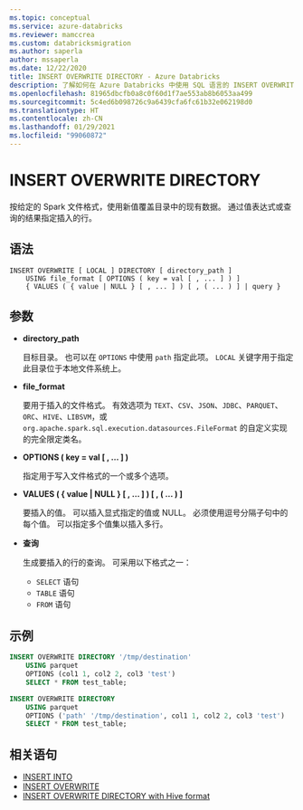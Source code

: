 ```yaml
---
ms.topic: conceptual
ms.service: azure-databricks
ms.reviewer: mamccrea
ms.custom: databricksmigration
ms.author: saperla
author: mssaperla
ms.date: 12/22/2020
title: INSERT OVERWRITE DIRECTORY - Azure Databricks
description: 了解如何在 Azure Databricks 中使用 SQL 语言的 INSERT OVERWRITE DIRECTORY 语法。
ms.openlocfilehash: 81965dbcfb0a8c0f60d1f7ae553ab8b6053aa499
ms.sourcegitcommit: 5c4ed6b098726c9a6439cfa6fc61b32e062198d0
ms.translationtype: HT
ms.contentlocale: zh-CN
ms.lasthandoff: 01/29/2021
ms.locfileid: "99060872"
---
```

# <a name="insert-overwrite-directory"></a>INSERT OVERWRITE DIRECTORY

按给定的 Spark 文件格式，使用新值覆盖目录中的现有数据。 通过值表达式或查询的结果指定插入的行。

## <a name="syntax"></a>语法

```
INSERT OVERWRITE [ LOCAL ] DIRECTORY [ directory_path ]
    USING file_format [ OPTIONS ( key = val [ , ... ] ) ]
    { VALUES ( { value | NULL } [ , ... ] ) [ , ( ... ) ] | query }
```

## <a name="parameters"></a>参数

* **directory_path**

  目标目录。 也可以在 ``OPTIONS`` 中使用 ``path`` 指定此项。
  ``LOCAL`` 关键字用于指定此目录位于本地文件系统上。

* **file_format**

  要用于插入的文件格式。 有效选项为 ``TEXT``、``CSV``、``JSON``、``JDBC``、``PARQUET``、``ORC``、``HIVE``、``LIBSVM``，或 ``org.apache.spark.sql.execution.datasources.FileFormat`` 的自定义实现的完全限定类名。

* **OPTIONS ( key = val [ , … ] )**

  指定用于写入文件格式的一个或多个选项。

* **VALUES ( { value | NULL } [ , … ] ) [ , ( … ) ]**

  要插入的值。 可以插入显式指定的值或 NULL。
  必须使用逗号分隔子句中的每个值。 可以指定多个值集以插入多行。

* **查询**

  生成要插入的行的查询。 可采用以下格式之一：

  * ``SELECT`` 语句
  * ``TABLE`` 语句
  * ``FROM`` 语句

## <a name="examples"></a>示例

```sql
INSERT OVERWRITE DIRECTORY '/tmp/destination'
    USING parquet
    OPTIONS (col1 1, col2 2, col3 'test')
    SELECT * FROM test_table;

INSERT OVERWRITE DIRECTORY
    USING parquet
    OPTIONS ('path' '/tmp/destination', col1 1, col2 2, col3 'test')
    SELECT * FROM test_table;
```

## <a name="related-statements"></a>相关语句

* [INSERT INTO](sql-ref-syntax-dml-insert-into.md)
* [INSERT OVERWRITE](sql-ref-syntax-dml-insert-overwrite-table.md)
* [INSERT OVERWRITE DIRECTORY with Hive format](sql-ref-syntax-dml-insert-overwrite-directory-hive.md)